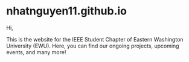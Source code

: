 # nhatnguyen11.github.io

Hi,

This is the website for the IEEE Student Chapter of Eastern Washington University (EWU). Here, you can find our ongoing projects, upcoming events, and many more! 
